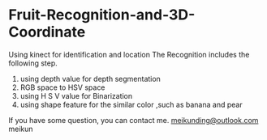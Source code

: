 # Fruit-Recognition-and-3D-Coordinate
Using kinect for identification and location
The Recognition includes the following step.

1. using depth value for depth segmentation
2. RGB space to HSV space
3. using H S V value for Binarization
4. using shape feature for the similar color ,such as banana and pear

If you have some question, you can contact me.
meikunding@outlook.com meikun
